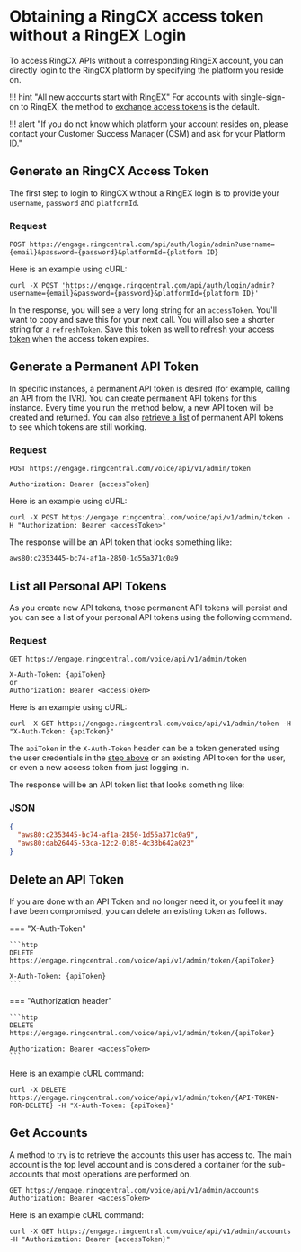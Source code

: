 # Obtaining a RingCX access token without a RingEX Login

To access RingCX APIs without a corresponding RingEX account, you can directly login to the RingCX platform by specifying the platform you reside on.

!!! hint "All new accounts start with RingEX"
    For accounts with single-sign-on to RingEX, the method to [exchange access tokens](auth-ringcentral.md#retrieve-ringcentral-access-token) is the default.

!!! alert "If you do not know which platform your account resides on, please contact your Customer Success Manager (CSM) and ask for your Platform ID."

## Generate an RingCX Access Token

The first step to login to RingCX without a RingEX login is to provide your `username`, `password` and `platformId`.

### Request
```http
POST https://engage.ringcentral.com/api/auth/login/admin?username={email}&password={password}&platformId={platform ID}
```

Here is an example using cURL:

`curl -X POST 'https://engage.ringcentral.com/api/auth/login/admin?username={email}&password={password}&platformId={platform ID}'`

In the response, you will see a very long string for an `accessToken`. You'll want to copy and save this for your next call.  You will also see a shorter string for a `refreshToken`. Save this token as well to [refresh your access token](#refresh-ringcentral-engage-access-token) when the access token expires.

## Generate a Permanent API Token

In specific instances, a permanent API token is desired (for example, calling an API from the IVR). You can create permanent API tokens for this instance. Every time you run the method below, a new API token will be created and returned. You can also [retrieve a list](#list-all-personal-api-tokens) of permanent API tokens to see which tokens are still working.

### Request
```http
POST https://engage.ringcentral.com/voice/api/v1/admin/token

Authorization: Bearer {accessToken}
```

Here is an example using cURL:

`curl -X POST https://engage.ringcentral.com/voice/api/v1/admin/token -H "Authorization: Bearer <accessToken>"`

The response will be an API token that looks something like:

`aws80:c2353445-bc74-af1a-2850-1d55a371c0a9`

## List all Personal API Tokens

As you create new API tokens, those permanent API tokens will persist and you can see a list of your personal API tokens using the following command.

### Request
```http
GET https://engage.ringcentral.com/voice/api/v1/admin/token

X-Auth-Token: {apiToken}
or
Authorization: Bearer <accessToken>
```

Here is an example using cURL:

`curl -X GET https://engage.ringcentral.com/voice/api/v1/admin/token -H "X-Auth-Token: {apiToken}"`

The `apiToken` in the `X-Auth-Token` header can be a token generated using the user credentials in the [step above](#generate-a-permanent-api-token) or an existing API token for the user, or even a new access token from just logging in.

The response will be an API token list that looks something like:

### JSON

```json
{
  "aws80:c2353445-bc74-af1a-2850-1d55a371c0a9",
  "aws80:dab26445-53ca-12c2-0185-4c33b642a023"
}
```

## Delete an API Token

If you are done with an API Token and no longer need it, or you feel it may have been compromised, you can delete an existing token as follows.

=== "X-Auth-Token"

    ```http
    DELETE https://engage.ringcentral.com/voice/api/v1/admin/token/{apiToken}

    X-Auth-Token: {apiToken}
    ```

=== "Authorization header"

    ```http
    DELETE https://engage.ringcentral.com/voice/api/v1/admin/token/{apiToken}

    Authorization: Bearer <accessToken>
    ```


Here is an example cURL command:

`curl -X DELETE https://engage.ringcentral.com/voice/api/v1/admin/token/{API-TOKEN-FOR-DELETE} -H "X-Auth-Token: {apiToken}"`

## Get Accounts

A method to try is to retrieve the accounts this user has access to. The main account is the top level account and is considered a container for the sub-accounts that most operations are performed on.

```http
GET https://engage.ringcentral.com/voice/api/v1/admin/accounts
Authorization: Bearer <accessToken>
```

Here is an example cURL command:

`curl -X GET https://engage.ringcentral.com/voice/api/v1/admin/accounts -H "Authorization: Bearer {accessToken}"`

